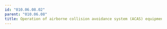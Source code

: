 ```yaml
---
id: "010.06.08.02"
parent: "010.06.08"
title: Operation of airborne collision avoidance system (ACAS) equipment
---
```

